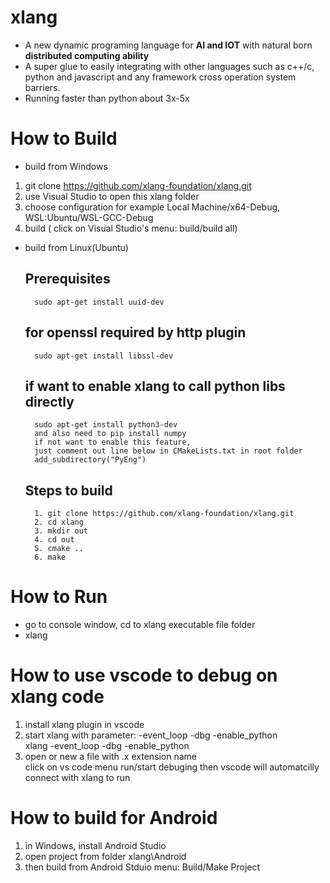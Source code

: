 # xlang
* A new dynamic programing language for **AI and IOT** with natural born **distributed computing ability**    
* A super glue to easily integrating with other languages such as c++/c, python and javascript and any framework cross operation system barriers.  
* Running faster than python about 3x-5x  

# How to Build  
- build from Windows  
1. git clone https://github.com/xlang-foundation/xlang.git  
2. use Visual Studio to open this xlang folder  
3. choose configuration for example Local Machine/x64-Debug, WSL:Ubuntu/WSL-GCC-Debug  
4. build ( click on Visual Studio's menu: build/build all) 

- build from Linux(Ubuntu)  
    ## Prerequisites  
        sudo apt-get install uuid-dev  
    ## for openssl required by http plugin
        sudo apt-get install libssl-dev
    ## if want to enable xlang to call python libs directly  
        sudo apt-get install python3-dev
        and also need to pip install numpy
        if not want to enable this feature, 
        just comment out line below in CMakeLists.txt in root folder
        add_subdirectory("PyEng")
    ## Steps to build
        1. git clone https://github.com/xlang-foundation/xlang.git
        2. cd xlang
        3. mkdir out
        4. cd out
        5. cmake ..
        6. make


# How to Run
- go to console window, cd to xlang executable file folder
- xlang

# How to use vscode to debug on xlang code  
1. install xlang plugin in vscode  
2. start xlang with parameter: -event_loop -dbg -enable_python  
    xlang -event_loop -dbg -enable_python
3. open or new a file with .x extension name  
    click on vs code menu run/start debuging then vscode will automatcilly connect with xlang to run  

# How to build for Android
1. in Windows, install Android Studio
2. open project from folder xlang\Android
3. then build from Android Stduio menu: Build/Make Project
